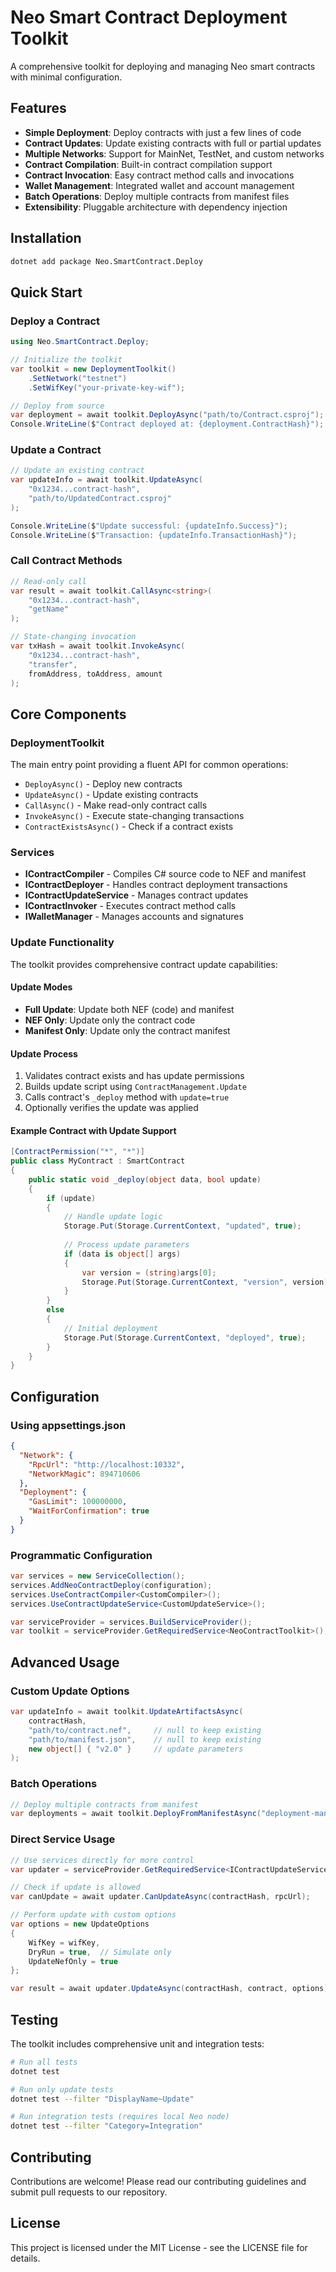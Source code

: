 # Neo Smart Contract Deployment Toolkit

A comprehensive toolkit for deploying and managing Neo smart contracts with minimal configuration.

## Features

- **Simple Deployment**: Deploy contracts with just a few lines of code
- **Contract Updates**: Update existing contracts with full or partial updates
- **Multiple Networks**: Support for MainNet, TestNet, and custom networks
- **Contract Compilation**: Built-in contract compilation support
- **Contract Invocation**: Easy contract method calls and invocations
- **Wallet Management**: Integrated wallet and account management
- **Batch Operations**: Deploy multiple contracts from manifest files
- **Extensibility**: Pluggable architecture with dependency injection

## Installation

```bash
dotnet add package Neo.SmartContract.Deploy
```

## Quick Start

### Deploy a Contract

```csharp
using Neo.SmartContract.Deploy;

// Initialize the toolkit
var toolkit = new DeploymentToolkit()
    .SetNetwork("testnet")
    .SetWifKey("your-private-key-wif");

// Deploy from source
var deployment = await toolkit.DeployAsync("path/to/Contract.csproj");
Console.WriteLine($"Contract deployed at: {deployment.ContractHash}");
```

### Update a Contract

```csharp
// Update an existing contract
var updateInfo = await toolkit.UpdateAsync(
    "0x1234...contract-hash", 
    "path/to/UpdatedContract.csproj"
);

Console.WriteLine($"Update successful: {updateInfo.Success}");
Console.WriteLine($"Transaction: {updateInfo.TransactionHash}");
```

### Call Contract Methods

```csharp
// Read-only call
var result = await toolkit.CallAsync<string>(
    "0x1234...contract-hash",
    "getName"
);

// State-changing invocation
var txHash = await toolkit.InvokeAsync(
    "0x1234...contract-hash",
    "transfer",
    fromAddress, toAddress, amount
);
```

## Core Components

### DeploymentToolkit

The main entry point providing a fluent API for common operations:
- `DeployAsync()` - Deploy new contracts
- `UpdateAsync()` - Update existing contracts
- `CallAsync()` - Make read-only contract calls
- `InvokeAsync()` - Execute state-changing transactions
- `ContractExistsAsync()` - Check if a contract exists

### Services

- **IContractCompiler** - Compiles C# source code to NEF and manifest
- **IContractDeployer** - Handles contract deployment transactions
- **IContractUpdateService** - Manages contract updates
- **IContractInvoker** - Executes contract method calls
- **IWalletManager** - Manages accounts and signatures

### Update Functionality

The toolkit provides comprehensive contract update capabilities:

#### Update Modes
- **Full Update**: Update both NEF (code) and manifest
- **NEF Only**: Update only the contract code
- **Manifest Only**: Update only the contract manifest

#### Update Process
1. Validates contract exists and has update permissions
2. Builds update script using `ContractManagement.Update`
3. Calls contract's `_deploy` method with `update=true`
4. Optionally verifies the update was applied

#### Example Contract with Update Support

```csharp
[ContractPermission("*", "*")]
public class MyContract : SmartContract
{
    public static void _deploy(object data, bool update)
    {
        if (update)
        {
            // Handle update logic
            Storage.Put(Storage.CurrentContext, "updated", true);
            
            // Process update parameters
            if (data is object[] args)
            {
                var version = (string)args[0];
                Storage.Put(Storage.CurrentContext, "version", version);
            }
        }
        else
        {
            // Initial deployment
            Storage.Put(Storage.CurrentContext, "deployed", true);
        }
    }
}
```

## Configuration

### Using appsettings.json

```json
{
  "Network": {
    "RpcUrl": "http://localhost:10332",
    "NetworkMagic": 894710606
  },
  "Deployment": {
    "GasLimit": 100000000,
    "WaitForConfirmation": true
  }
}
```

### Programmatic Configuration

```csharp
var services = new ServiceCollection();
services.AddNeoContractDeploy(configuration);
services.UseContractCompiler<CustomCompiler>();
services.UseContractUpdateService<CustomUpdateService>();

var serviceProvider = services.BuildServiceProvider();
var toolkit = serviceProvider.GetRequiredService<NeoContractToolkit>();
```

## Advanced Usage

### Custom Update Options

```csharp
var updateInfo = await toolkit.UpdateArtifactsAsync(
    contractHash,
    "path/to/contract.nef",     // null to keep existing
    "path/to/manifest.json",    // null to keep existing
    new object[] { "v2.0" }     // update parameters
);
```

### Batch Operations

```csharp
// Deploy multiple contracts from manifest
var deployments = await toolkit.DeployFromManifestAsync("deployment-manifest.json");
```

### Direct Service Usage

```csharp
// Use services directly for more control
var updater = serviceProvider.GetRequiredService<IContractUpdateService>();

// Check if update is allowed
var canUpdate = await updater.CanUpdateAsync(contractHash, rpcUrl);

// Perform update with custom options
var options = new UpdateOptions
{
    WifKey = wifKey,
    DryRun = true,  // Simulate only
    UpdateNefOnly = true
};

var result = await updater.UpdateAsync(contractHash, contract, options);
```

## Testing

The toolkit includes comprehensive unit and integration tests:

```bash
# Run all tests
dotnet test

# Run only update tests
dotnet test --filter "DisplayName~Update"

# Run integration tests (requires local Neo node)
dotnet test --filter "Category=Integration"
```

## Contributing

Contributions are welcome! Please read our contributing guidelines and submit pull requests to our repository.

## License

This project is licensed under the MIT License - see the LICENSE file for details.